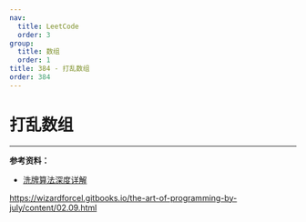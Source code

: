 ```yaml
---
nav:
  title: LeetCode
  order: 3
group:
  title: 数组
  order: 1
title: 384 - 打乱数组
order: 384
---
```


# 打乱数组




---

**参考资料：**

- [洗牌算法深度详解](https://leetcode-cn.com/problems/shuffle-an-array/solution/xi-pai-suan-fa-shen-du-xiang-jie-by-labuladong/)

https://wizardforcel.gitbooks.io/the-art-of-programming-by-july/content/02.09.html